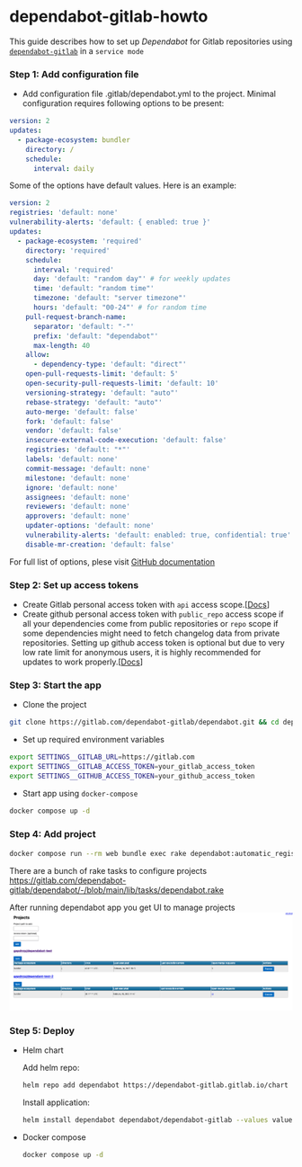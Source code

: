# dependabot-gitlab-howto
This guide describes how to set up *Dependabot* for Gitlab repositories using [`dependabot-gitlab`](https://gitlab.com/dependabot-gitlab/dependabot) in a `service mode`

### Step 1: Add configuration file
  - Add configuration file .gitlab/dependabot.yml to the project. Minimal configuration requires following options to be present:
```yaml
version: 2
updates:
  - package-ecosystem: bundler
    directory: /
    schedule:
      interval: daily

```
Some of the options have default values. Here is an example:
```yaml
version: 2
registries: 'default: none'
vulnerability-alerts: 'default: { enabled: true }'
updates:
  - package-ecosystem: 'required'
    directory: 'required'
    schedule:
      interval: 'required'
      day: 'default: "random day"' # for weekly updates
      time: 'default: "random time"'
      timezone: 'default: "server timezone"'
      hours: 'default: "00-24"' # for random time
    pull-request-branch-name:
      separator: 'default: "-"'
      prefix: 'default: "dependabot"'
      max-length: 40
    allow:
      - dependency-type: 'default: "direct"'
    open-pull-requests-limit: 'default: 5'
    open-security-pull-requests-limit: 'default: 10'
    versioning-strategy: 'default: "auto"'
    rebase-strategy: 'default: "auto"'
    auto-merge: 'default: false'
    fork: 'default: false'
    vendor: 'default: false'
    insecure-external-code-execution: 'default: false'
    registries: 'default: "*"'
    labels: 'default: none'
    commit-message: 'default: none'
    milestone: 'default: none'
    ignore: 'default: none'
    assignees: 'default: none'
    reviewers: 'default: none'
    approvers: 'default: none'
    updater-options: 'default: none'
    vulnerability-alerts: 'default: enabled: true, confidential: true'
    disable-mr-creation: 'default: false'

```
For full list of options, plese visit [GitHub documentation](https://docs.github.com/en/code-security/dependabot/dependabot-version-updates/configuration-options-for-the-dependabot.yml-file)
### Step 2: Set up access tokens
- Create Gitlab personal access token with `api` access scope.[[Docs](https://docs.gitlab.com/ee/user/profile/personal_access_tokens.html)]
- Create github personal access token with `public_repo` access scope if all your dependencies come from public repositories or `repo` scope if some dependencies might need to fetch changelog data from private repositories.
Setting up github access token is optional but due to very low rate limit for anonymous users, it is highly recommended for updates to work properly.[[Docs](https://docs.github.com/en/github/authenticating-to-github/creating-a-personal-access-token)]
### Step 3: Start the app
- Clone the project
```bash
git clone https://gitlab.com/dependabot-gitlab/dependabot.git && cd dependabot
```
- Set up required environment variables
```bash
export SETTINGS__GITLAB_URL=https://gitlab.com
export SETTINGS__GITLAB_ACCESS_TOKEN=your_gitlab_access_token
export SETTINGS__GITHUB_ACCESS_TOKEN=your_github_access_token
```
- Start app using `docker-compose`
```bash
docker compose up -d
```
### Step 4: Add project
```bash
docker compose run --rm web bundle exec rake dependabot:automatic_registration
```
There are a bunch of rake tasks to configure projects
https://gitlab.com/dependabot-gitlab/dependabot/-/blob/main/lib/tasks/dependabot.rake

After running dependabot app you get UI to manage projects
![Dependabot UI](/images/ui.png?raw=true)
### Step 5: Deploy
- Helm chart

  Add helm repo:
  ```bash
  helm repo add dependabot https://dependabot-gitlab.gitlab.io/chart
  ```
  Install application:
  ```bash
  helm install dependabot dependabot/dependabot-gitlab --values values.yaml
  ```
- Docker compose
  ```bash
  docker compose up -d
  ```
